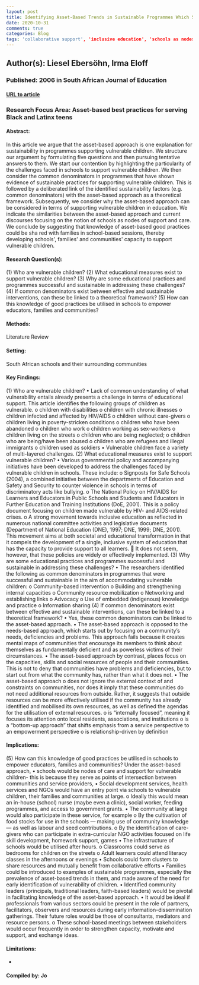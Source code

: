 ```yaml
---
layout: post
title: Identifying Asset-Based Trends in Sustainable Programmes Which Support Vulnerable Children.
date: 2020-10-31
comments: true
categories: Blog
tags: 'collaborative support', 'inclusive education', 'schools as nodes of care and support', 'community leaders', 'HIV/AIDS', 'poverty', 'inclusion', 'community empowerment'
---
```


## Author(s): Liesel Ebersöhn, Irma Eloff

### Published: 2006 in South African Journal of Education

#### [URL to article](https://eric.ed.gov/?id=EJ1150421)

### Research Focus Area: Asset-based best practices for serving Black and Latinx teens

#### Abstract:
In this article we argue that the asset-based approach is one explanation for sustainability in programmes supporting vulnerable children. We structure our argument by formulating five questions and then pursuing tentative answers to them. We start our contention by highlighting the particularity of the challenges faced in schools to support vulnerable children. We then consider the common denominators in programmes that have shown evidence of sustainable practices for supporting vulnerable children. This is followed by a deliberated link of the identified sustainability factors (e.g. common denominators) with the asset-based approach as a theoretical framework. Subsequently, we consider why the asset-based approach can be considered in terms of supporting vulnerable children in education. We indicate the similarities between the asset-based approach and current discourses focusing on the notion of schools as nodes of support and care. We conclude by suggesting that knowledge of asset-based good practices could be sha red with families in school-based sessions, thereby developing schools', families' and communities' capacity to support vulnerable children. 


#### Research Question(s):
(1) Who are vulnerable children?  (2) What educational measures exist to support vulnerable children?  (3) Why are some educational practices and programmes successful and sustainable in addressing these challenges? (4) If common denominators exist between effective and sustainable interventions, can these be linked to a theoretical framework? (5) How can this knowledge of good practices be utilised in schools to empower educators, families and communities?


#### Methods:
Literature Review


#### Setting:
South African schools and their surrounding communities


#### Key Findings:
(1) Who are vulnerable children? • Lack of common understanding of what vulnerability entails already presents a challenge in terms of educational support. This article identifies the following groups of children as vulnerable. o children with disabilities o children with chronic illnesses o children infected and affected by HIV/AIDS o children without care-givers o children living in poverty-stricken conditions o children who have been abandoned o children who work o children working as sex-workers o children living on the streets o children who are being neglected; o children who are being/have been abused o children who are refugees and illegal immigrants o children used as soldiers • Vulnerable children face a variety of multi-layered challenges. (2) What educational measures exist to support vulnerable children?  • Various governmental policy and accompanying initiatives have been developed to address the challenges faced by vulnerable children in schools. These include:  o Signposts for Safe Schools (2004), a combined initiative between the departments of Education and Safety and Security to counter violence in schools in terms of discriminatory acts like bullying. o The National Policy on HIV/AIDS for Learners and Educators in Public Schools and Students and Educators in Further Education and Training Institutions (DoE, 2001). This is a policy document focusing on children made vulnerable by HIV- and AIDS-related crises. o A strong movement towards inclusive education as reflected in numerous national committee activities and legislative documents (Department of National Education (DNE), 1997; DNE, 1999; DNE, 2001). This movement aims at both societal and educational transformation in that it compels the development of a single, inclusive system of education that has the capacity to provide support to all learners.  It does not seem, however, that these policies are widely or effectively implemented. (3) Why are some educational practices and programmes successful and sustainable in addressing these challenges? • The researchers identified the following as common denominators in programmes that were successful and sustainable in the aim of accommodating vulnerable children: o Community-based intervention o Building and strengthening internal capacities o Community resource mobilization o Networking and establishing links o Advocacy o Use of embedded (indigenous) knowledge and practice o Information sharing (4) If common denominators exist between effective and sustainable interventions, can these be linked to a theoretical framework? • Yes, these common denominators can be linked to the asset-based approach. • The asset-based approach is opposed to the needs-based approach, which starts out by focusing on a community’s needs, deficiencies and problems. This approach fails because it  creates mental maps of communities that encourage its members to think about themselves as fundamentally deficient and as powerless victims of their circumstances. • The asset-based approach by contrast, places focus on the capacities, skills and social resources of people and their communities. This is not to deny that communities have problems and deficiencies, but to start out from what the community has, rather than what it does not. • The asset-based approach o does not ignore the external context of and constraints on communities, nor does it imply that these communities do not need additional resources from outside. Rather, it suggests that outside resources can be more effectively utilised if the community has already identified and mobilised its own resources, as well as defined the agendas for the utilisation of external resources. o is “internally focused”, meaning it focuses its attention onto local residents, associations, and institutions o is a “bottom-up approach” that shifts emphasis from a service perspective to an empowerment perspective o is relationship-driven by definition 


#### Implications:
(5) How can this knowledge of good practices be utilised in schools to empower educators, families and communities? Under the asset-based approach, • schools would be nodes of care and support for vulnerable children- this is because they serve as points of intersection between communities and service providers,  • Social development services, health services and NGOs would have an entry point via schools to vulnerable children, their families and communities at large. o Ideally this would mean an in-house (school) nurse (maybe even a clinic), social worker, feeding programmes, and access to government grants. • The community at large would also participate in these service, for example o By the cultivation of food stocks for use in the schools — making use of community knowledge — as well as labour and seed contributions.  o By the identification of care-givers who can participate in extra-curricular NGO activities focused on life skill development, homework support, games • The infrastructure of schools would be utilised after hours. o Classrooms could serve as bedrooms for children on the streets o Adult learners could attend literacy classes in the afternoons or evenings • Schools could form clusters to share resources and mutually benefit from collaborative efforts • Families could be introduced to examples of sustainable programmes, especially the prevalence of asset-based trends in them, and made aware of the need for early identification of vulnerability of children.  • Identified community leaders (principals, traditional leaders, faith-based leaders) would be pivotal in facilitating knowledge of the asset-based approach. • It would be ideal if professionals from various sectors could be present in the role of partners, facilitators, observers and resources during early information-dissemination gatherings. Their future roles would be those of consultants, mediators and resource persons. o These school-based meetings between stakeholders would occur frequently in order to strengthen capacity, motivate and support, and exchange ideas. 


#### Limitations:
-


#### Compiled by: Jo

